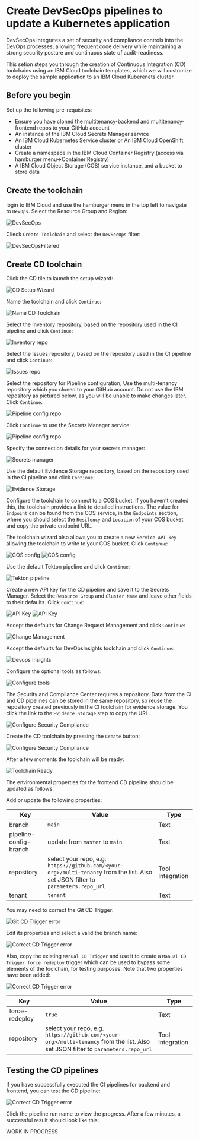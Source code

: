 # Create DevSecOps pipelines to update a Kubernetes application 

DevSecOps integrates a set of security and compliance controls into the DevOps processes, allowing frequent code delivery while maintaining a strong security posture and continuous state of audit-readiness.

This setion steps you through the creation of Continuous Integration (CD) toolchains using an IBM Cloud toolchain templates, which we will customize to deploy the sample application to an IBM Cloud Kuberenets cluster.

## Before you begin

Set up the following pre-requisites:

- Ensure you have cloned the multitenancy-backend and multitenancy-frontend repos to your GitHub account
- An instance of the IBM Cloud Secrets Manager service
- An IBM Cloud Kubernetes Service cluster or An IBM Cloud OpenShift cluster
- Create a namespace in the IBM Cloud Container Registry (access via hamburger menu->Container Registry)
- A IBM Cloud Object Storage (COS) service instance, and a bucket to store data

## Create the toolchain

login to IBM Cloud and use the hamburger menu in the top left to navigate to `DevOps`.  Select the Resource Group and Region:

![DevSecOps](/documentation/images/cicd-k8s/1-devOpsSelectRegion.png)

Clieck `Create Toolchain` and select the `DevSecOps` filter:

![DevSecOpsFiltered](/documentation/images/cicd-k8s/2-filterToDevSecOpsToolchains.png)

## Create CD toolchain

Click the CD tile to launch the setup wizard:

![CD Setup Wizard](/documentation/images/cicd-k8s/3-cISetupWizard.png)

Name the toolchain and click `Continue`:

![Name CD Toolchain](/documentation/images/cicd-k8s/22-cdPipeline.png)

Select the Inventory repository, based on the repository used in the CI pipeline and click `Continue`:

![Inventory repo](/documentation/images/cicd-k8s/23-createInventoryRepocDBackend.png)

Select the Issues repository, based on the repository used in the CI pipeline and click `Continue`:

![Issues repo](/documentation/images/cicd-k8s/24-createIssuesRepocDBackend.png)

Select the repository for Pipeline configuration, Use the multi-tenancy repository which you cloned to your GitHub account.  Do not use the IBM repository as pictured below, as you will be unable to make changes later.  Click `Continue`.

![Pipeline config repo](/documentation/images/cicd-k8s/25-pipelineConfigCd.png)

Click `Continue` to use the Secrets Manager service:

![Pipeline config repo](/documentation/images/cicd-k8s/26-secretsManagerCd.png)

Specify the connection details for your secrets manager:

![Secrets manager](/documentation/images/cicd-k8s/27-secretsManagerConfigCd.png)

Use the default Evidence Storage repository, based on the repository used in the CI pipeline and click `Continue`:

![Evidence Storage](/documentation/images/cicd-k8s/28-evidenceStorageCd.png)

Configure the toolchain to connect to a COS bucket.  If you haven't created this, the toolchain provides a link to detailed instructions.  The value for `Endpoint` can be found from the COS service, in the `Endpoints` section, where you should select the `Resilency` and `Location` of your COS bucket and copy the private endpoint URL.  

The toolchain wizard also allows you to create a new `Service API key` allowing the toolchain to write to your COS bucket.  Click `Continue`:

![COS config](/documentation/images/cicd-k8s/33-cosCdPipeline.png)
![COS config](/documentation/images/cicd-k8s/34-cosCdPipelineAPI.png)

Use the default Tekton pipeline and click `Continue`:

![Tekton pipeline](/documentation/images/cicd-k8s/35-tektonPipelineCd.png)

Create a new API key for the CD pipeline and save it to the Secrets Manager.  Select the `Resource Group` and `Cluster Name` and leave other fields to their defaults.  Click `Continue`:

![API Key](/documentation/images/cicd-k8s/36-apiKeyCdPipeline.png)
![API Key](/documentation/images/cicd-k8s/37-cdDeploymentTarget.png)

Accept the defaults for Change Request Management and click `Continue`:

![Change Management](/documentation/images/cicd-k8s/38-changeRequestManagement.png)

Accept the defaults for DevOpsInsights toolchain and click `Continue`:

![Devops Insights](/documentation/images/cicd-k8s/39-devopsInsights.png)

Configure the optional tools as follows:

![Configure tools](/documentation/images/cicd-k8s/40-cdTools.png)

The Security and Compliance Center requires a repository.  Data from the CI and CD pipelines can be stored in the same repository, so reuse the repository created previously in the CI toolchain for evidence storage.  You click the link to the `Evidence Storage` step to copy the URL.

![Configure Security Compliance](/documentation/images/cicd-k8s/41-securityAndCompliance.png)

Create the CD toolchain by pressing the `Create` button:

![Configure Security Compliance](/documentation/images/cicd-k8s/42-createCdToolchain.png)

After a few moments the toolchain will be ready:

![Toolchain Ready](/documentation/images/cicd-k8s/43-cdToolchainReady.png)

The environmental properties for the frontend CD pipeline should be updated as follows:

Add or update the following properties:

| Key  | Value | Type |
| ------------- | ------------- | ------------- |
| branch  | `main`  | Text |
| pipeline-config-branch | update from `master` to `main`  | Text |
| repository | select your repo, e.g. `https://github.com/<your-org>/multi-tenancy` from the list.  Also set JSON filter to `parameters.repo_url`  | Tool Integration |
| tenant  | `tenant`  | Text |


You may need to correct the Git CD Trigger:

![Git CD Trigger error](/documentation/images/cicd-k8s/44-gitCdTriggerError.png)

Edit its properties and select a valid the branch name:

![Correct CD Trigger error](/documentation/images/cicd-k8s/45-correctGitTriggerBranch.png)

Also, copy the existing `Manual CD Trigger` and use it to create a `Manual CD Trigger force redeploy` trigger which can be used to bypass some elements of the toolchain, for testing purposes.  Note that two properties have been added:

![Correct CD Trigger error](/documentation/images/cicd-k8s/46-forceRedoployTrigger.png)

| Key  | Value | Type |
| ------------- | ------------- | ------------- |
| force-redeploy | `true`  | Text |
| repository | select your repo, e.g. `https://github.com/<your-org>/multi-tenancy` from the list.  Also set JSON filter to `parameters.repo_url`  | Tool Integration |

## Testing the CD pipelines

If you have successfully executed the CI pipelines for backend and frontend, you can test the CD pipeline:

![Correct CD Trigger error](/documentation/images/cicd-k8s/47-manualCdTrigger.png)

Click the pipeline run name to view the progress.  After a few minutes, a successful result should look like this:

WORK IN PROGRESS

